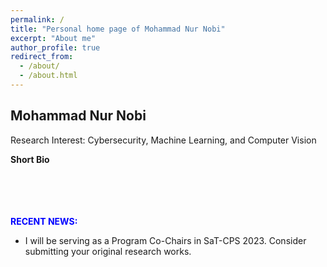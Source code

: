 ```yaml
---
permalink: /
title: "Personal home page of Mohammad Nur Nobi"
excerpt: "About me"
author_profile: true
redirect_from: 
  - /about/
  - /about.html
---
```



## Mohammad Nur Nobi ##
Research Interest: Cybersecurity, Machine Learning, and Computer Vision

**Short Bio**


<br><br><br><br>
**<span style="color:blue">RECENT NEWS:</span>**<br>
- I will be serving as a Program Co-Chairs in SaT-CPS 2023. Consider submitting your original research works.

